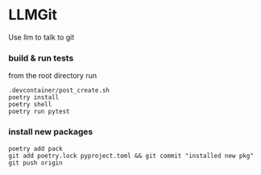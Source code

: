 # LLMGit
Use llm to talk to git


### build & run tests
from the root directory 
run 
```
.devcontainer/post_create.sh
poetry install
poetry shell
poetry run pytest
```

### install new packages
```
poetry add pack
git add poetry.lock pyproject.toml && git commit "installed new pkg" 
git push origin
```